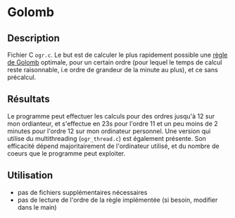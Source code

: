 # Golomb
## Description

Fichier C `ogr.c`. Le but est de calculer le plus rapidement possible une [règle de Golomb][rdg] optimale, pour un certain ordre (pour lequel le temps de calcul reste raisonnable, i.e ordre de grandeur de la minute au plus), et ce sans précalcul. 

[rdg]: https://fr.wikipedia.org/wiki/R%C3%A8gle_de_Golomb

## Résultats

Le programme peut effectuer les calculs pour des ordres jusqu'à 12 sur mon ordianteur, et s'effectue en 23s pour l'ordre 11 et un peu moins de 2 minutes pour l'ordre 12 sur mon ordinateur personnel. Une version qui utilise du multithreading (`ogr_thread.c`) est également présente. Son efficacité dépend majoritairement de l'ordinateur utilisé, et du nombre de coeurs que le programme peut exploiter.

## Utilisation
- pas de fichiers supplémentaires nécessaires
- pas de lecture de l'ordre de la règle implémentée (si besoin, modifier dans le main)
